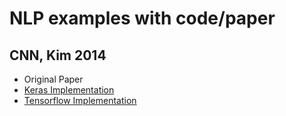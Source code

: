 # NLP examples with code/paper

## CNN, Kim 2014
* Original Paper
* [Keras Implementation](https://github.com/alexander-rakhlin/CNN-for-Sentence-Classification-in-Keras)
* [Tensorflow Implementation](http://www.wildml.com/2015/12/implementing-a-cnn-for-text-classification-in-tensorflow/)
